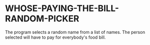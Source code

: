 # WHOSE-PAYING-THE-BILL-RANDOM-PICKER
The program selects a random name from a list of names. The person selected will have to pay for everybody's food bill.
